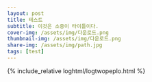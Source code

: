 ```yaml
---
layout: post
title: 테스트
subtitle: 이것은 소중이 타이틀이다.
cover-img: /assets/img/다운로드.png
thumbnail-img: /assets/img/다운로드.png
share-img: /assets/img/path.jpg
tags: [test]
---
```


{% include_relative loghtml/logtwopeplo.html %} 



